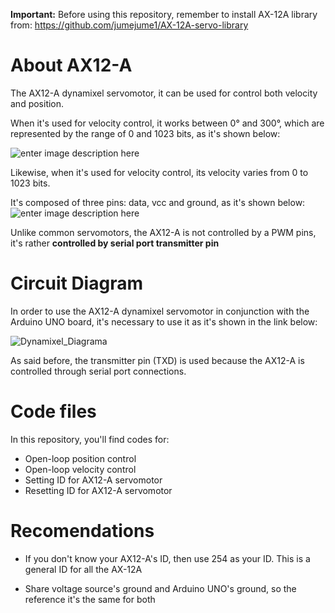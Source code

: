 

**Important:** Before using this repository, remember to install AX-12A library from: https://github.com/jumejume1/AX-12A-servo-library

# About AX12-A
The AX12-A dynamixel servomotor, it can be used for control both velocity and position.

When it's used for velocity control, it works between 0° and 300°, which are represented by the range of 0 and 1023 bits, as it's shown below:

![enter image description here](https://emanual.robotis.com/assets/images/dxl/dx/dx_series_goal_position.png)

Likewise, when it's used for velocity control, its velocity varies from 0 to 1023 bits.

It's composed of three pins: data, vcc and ground, as it's shown below:
![enter image description here](https://os.mbed.com/media/components/pinouts/ax12pinout.png)

Unlike common servomotors, the AX12-A is not controlled by a PWM pins, it's rather **controlled by serial port transmitter pin**
# Circuit Diagram

In order to use the AX12-A dynamixel servomotor in conjunction with the Arduino UNO board, it's necessary to use it as it's shown in the link below:

![Dynamixel_Diagrama](https://github.com/RAS-UAO/dynamixel/assets/98227139/4f32cc66-8936-4549-8dfb-39d5329a99d6)

As said before, the transmitter pin (TXD) is used because the AX12-A is controlled through serial port connections.
# Code files
In this repository, you'll find codes for:

 - Open-loop position control
 - Open-loop velocity control
 - Setting ID for AX12-A servomotor
 - Resetting ID for AX12-A servomotor

# Recomendations
 - If you don't know your AX12-A's ID, then use 254 as your ID. This is
   a general ID for all the AX-12A
   
 - Share voltage source's ground and Arduino UNO's ground, so the reference it's the same for both

